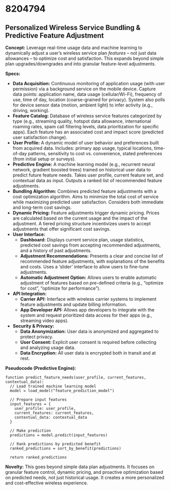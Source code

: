 # 8204794

## Personalized Wireless Service Bundling & Predictive Feature Adjustment

**Concept:** Leverage real-time usage data and machine learning to dynamically adjust a user’s wireless service plan *features* – not just data allowances – to optimize cost and satisfaction. This expands beyond simple plan upgrades/downgrades and into granular feature-level adjustments.

**Specs:**

*   **Data Acquisition:** Continuous monitoring of application usage (with user permission) via a background service on the mobile device. Capture data points: application name, data usage (cellular/Wi-Fi), frequency of use, time of day, location (coarse-grained for privacy). System also polls for device sensor data (motion, ambient light) to infer activity (e.g., driving, working).
*   **Feature Catalog:** Database of wireless service features categorized by type (e.g., streaming quality, hotspot data allowance, international roaming rates, spam call filtering levels, data prioritization for specific apps). Each feature has an associated cost and impact score (predicted user satisfaction change).
*   **User Profile:** A dynamic model of user behavior and preferences built from acquired data. Includes: primary app usage, typical locations, time-of-day patterns, sensitivity to cost vs. convenience, stated preferences (from initial setup or surveys).
*   **Predictive Engine:** A machine learning model (e.g., recurrent neural network, gradient boosted trees) trained on historical user data to predict future feature needs. Takes user profile, current feature set, and contextual data as input. Outputs a ranked list of recommended feature adjustments.
*   **Bundling Algorithm:** Combines predicted feature adjustments with a cost optimization algorithm. Aims to minimize the total cost of service while maximizing predicted user satisfaction. Considers both immediate and long-term cost savings.
*   **Dynamic Pricing:** Feature adjustments trigger dynamic pricing. Prices are calculated based on the current usage and the impact of the adjustment. A tiered pricing structure incentivizes users to accept adjustments that offer significant cost savings.
*   **User Interface:**
    *   **Dashboard:** Displays current service plan, usage statistics, predicted cost savings from accepting recommended adjustments, and a history of past adjustments.
    *   **Adjustment Recommendations:** Presents a clear and concise list of recommended feature adjustments, with explanations of the benefits and costs.  Uses a ‘slider’ interface to allow users to fine-tune adjustments.
    *   **Automatic Adjustment Option:** Allows users to enable automatic adjustment of features based on pre-defined criteria (e.g., “optimize for cost”, “optimize for performance”).
*   **API Integration:**
    *   **Carrier API:**  Interface with wireless carrier systems to implement feature adjustments and update billing information.
    *   **App Developer API:**  Allows app developers to integrate with the system and request prioritized data access for their apps (e.g., streaming video apps).
*   **Security & Privacy:**
    *   **Data Anonymization:**  User data is anonymized and aggregated to protect privacy.
    *   **User Consent:**  Explicit user consent is required before collecting and analyzing usage data.
    *   **Data Encryption:**  All user data is encrypted both in transit and at rest.

**Pseudocode (Predictive Engine):**

```
function predict_feature_needs(user_profile, current_features, contextual_data):
  // Load trained machine learning model
  model = load_model("feature_prediction_model")

  // Prepare input features
  input_features = {
    user_profile: user_profile,
    current_features: current_features,
    contextual_data: contextual_data
  }

  // Make prediction
  predictions = model.predict(input_features)

  // Rank predictions by predicted benefit
  ranked_predictions = sort_by_benefit(predictions)

  return ranked_predictions
```

**Novelty:** This goes beyond simple data plan adjustments. It focuses on granular feature control, dynamic pricing, and proactive optimization based on predicted needs, not just historical usage. It creates a more personalized and cost-effective wireless experience.